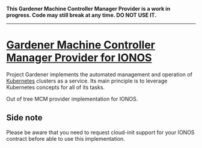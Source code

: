 **This Gardener Machine Controller Manager Provider is a work in progress. Code may still break at any time. DO NOT USE IT.**

----
# [Gardener Machine Controller Manager Provider for IONOS](https://gardener.cloud)

Project Gardener implements the automated management and operation of [Kubernetes](https://kubernetes.io/) clusters as a service.
Its main principle is to leverage Kubernetes concepts for all of its tasks.

Out of tree MCM provider implementation for IONOS.

## Side note

Please be aware that you need to request cloud-init support for your IONOS contract before able to use this implementation.